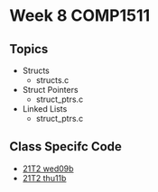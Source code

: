 # Week 8 COMP1511

## Topics
- Structs
    - structs.c
- Struct Pointers
    - struct_ptrs.c
- Linked Lists
    - struct_ptrs.c

## Class Specifc Code
- [21T2 wed09b](wed09b/)
- [21T2 thu11b](thu11b/)